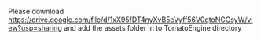 Please download https://drive.google.com/file/d/1xX95fDT4nyXvB5eVyff56V0qtoNCCsyW/view?usp=sharing and add the assets folder in to TomatoEngine directory
